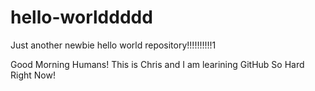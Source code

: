 
# hello-worlddddd


Just another newbie hello world repository!!!!!!!!!!1

Good Morning Humans!  This is Chris and I am learining GitHub So Hard Right Now!
